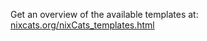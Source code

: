 Get an overview of the available templates at: [nixcats.org/nixCats_templates.html](https://nixcats.org/nixCats_templates.html)
